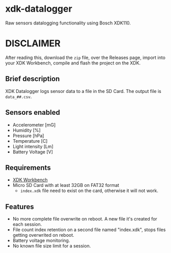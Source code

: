 # xdk-datalogger
Raw sensors datalogging functionality using Bosch XDK110.

# DISCLAIMER
After reading this, download the `zip` file, over the Releases page, import into your XDK Workbench, compile and flash the project on the XDK.

## Brief description
XDK Datalogger logs sensor data to a file in the SD Card. The output file is `data_##.csv`.

## Sensors enabled
- Accelerometer [mG]
- Humidity [%]
- Pressure [hPa]
- Temperature [C]
- Light intensity [Lm]
- Battery Voltage [V]

## Requirements
- [XDK Workbench](https://developer.bosch.com/web/xdk/downloads)
- Micro SD Card with at least 32GB on FAT32 format
  - `index.xdk` file need to exist on the card, otherwise it will not work. 

## Features
- No more complete file overwrite on reboot. A new file it's created for each session.
- File count index retention on a second file named "index.xdk", stops files getting overwrited on reboot.
- Battery voltage monitoring.
- No known file size limit for a session.
